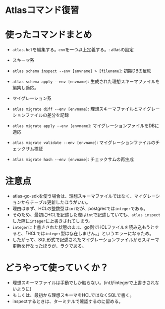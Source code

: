 # Atlasコマンド復習

# 使ったコマンドまとめ
- `atlas.hcl`を編集する。`env`を一つ以上定義する。: atlasの設定

- スキーマ系
- `atlas schema inspect --env [envname] > [filename]`: 初期DBの反映
- `atlas schema apply --env [envname]`: 生成された理想スキーマファイルを編集し適応。

- マイグレーション系
- `atlas migrate diff --env [envname]`: 理想スキーマファイルとマイグレーションファイルの差分を記録
- `atlas migrate apply --env [envname]`: マイグレーションファイルをDBに適応
- `atlas migrate validate --env [envname]`: マイグレーションファイルのチェックサム検証
- `atlas migrate hash --env [envname]`: チェックサムの再生成

# 注意点
- atlas-go-sdkを使う場合は、理想スキーマファイルではなく、マイグレーションからテーブル更新したほうがいい。
- 理由はまず、HCLの整数型は`int`だが、postgresでは`integer`である。
- そのため、最初にHCLを記述した際は`int`で記述していても、`atlas inspect`した際に`integer`に上書きされてしまう。
- `integer`に上書きされた状態のまま、go側でHCLファイルを読み込もうとすると、「HCLでは`integer`型は存在しません。」というエラーになるため。
- したがって、SQL形式で記述されたマイグレーションファイルからスキーマ更新を行なったほうが、ラクである。

# どうやって使っていくか？
- 理想スキーマファイルは手動でしか触らない。(intがintegerで上書きされないように)
- もしくは、最初から理想スキーマをHCLではなくSQLで書く。
- inspectするときは、ターミナルで確認するのに留める。